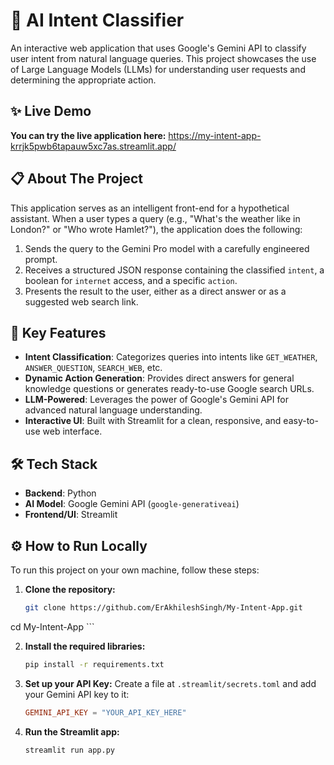 # 🤖 AI Intent Classifier

An interactive web application that uses Google's Gemini API to classify user intent from natural language queries. This project showcases the use of Large Language Models (LLMs) for understanding user requests and determining the appropriate action.

## ✨ Live Demo

**You can try the live application here:** https://my-intent-app-krrjk5pwb6tapauw5xc7as.streamlit.app/



## 📋 About The Project

This application serves as an intelligent front-end for a hypothetical assistant. When a user types a query (e.g., "What's the weather like in London?" or "Who wrote Hamlet?"), the application does the following:

1.  Sends the query to the Gemini Pro model with a carefully engineered prompt.
2.  Receives a structured JSON response containing the classified `intent`, a boolean for `internet` access, and a specific `action`.
3.  Presents the result to the user, either as a direct answer or as a suggested web search link.

## 🚀 Key Features

-   **Intent Classification**: Categorizes queries into intents like `GET_WEATHER`, `ANSWER_QUESTION`, `SEARCH_WEB`, etc.
-   **Dynamic Action Generation**: Provides direct answers for general knowledge questions or generates ready-to-use Google search URLs.
-   **LLM-Powered**: Leverages the power of Google's Gemini API for advanced natural language understanding.
-   **Interactive UI**: Built with Streamlit for a clean, responsive, and easy-to-use web interface.

## 🛠️ Tech Stack

-   **Backend**: Python
-   **AI Model**: Google Gemini API (`google-generativeai`)
-   **Frontend/UI**: Streamlit

## ⚙️ How to Run Locally

To run this project on your own machine, follow these steps:

1.  **Clone the repository:**
    ```sh
    git clone https://github.com/ErAkhileshSingh/My-Intent-App.git
cd My-Intent-App
    ```

2.  **Install the required libraries:**
    ```sh
    pip install -r requirements.txt
    ```

3.  **Set up your API Key:**
    Create a file at `.streamlit/secrets.toml` and add your Gemini API key to it:
    ```toml
    GEMINI_API_KEY = "YOUR_API_KEY_HERE"
    ```

4.  **Run the Streamlit app:**
    ```sh
    streamlit run app.py
    ```
